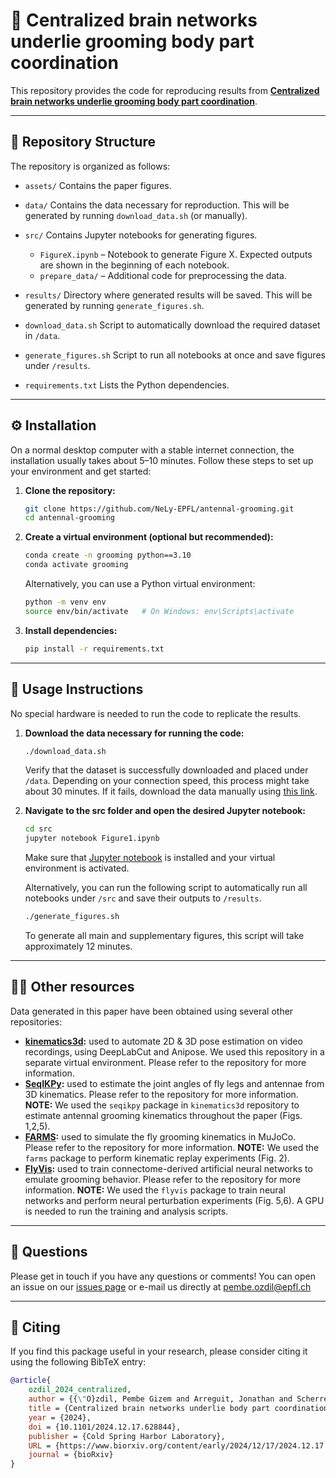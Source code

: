 # 🧠 Centralized brain networks underlie grooming body part coordination

This repository provides the code for reproducing results from
[**Centralized brain networks underlie grooming body part coordination**](https://www.biorxiv.org/content/10.1101/2024.12.17.628844v1).

---

## 📂 Repository Structure

The repository is organized as follows:

- `assets/`
  Contains the paper figures.

- `data/`
  Contains the data necessary for reproduction. This will be generated by running `download_data.sh` (or manually).

- `src/`
  Contains Jupyter notebooks for generating figures.
  - `FigureX.ipynb` – Notebook to generate Figure X. Expected outputs are shown in the beginning of each notebook.
  - `prepare_data/` – Additional code for preprocessing the data.

- `results/`
  Directory where generated results will be saved. This will be generated by running `generate_figures.sh`.

- `download_data.sh`
  Script to automatically download the required dataset in `/data`.

- `generate_figures.sh`
  Script to run all notebooks at once and save figures under `/results`.

- `requirements.txt`
  Lists the Python dependencies.

---

## ⚙️ Installation

On a normal desktop computer with a stable internet connection, the installation usually takes about 5–10 minutes. Follow these steps to set up your environment and get started:

1. **Clone the repository:**
   ```bash
   git clone https://github.com/NeLy-EPFL/antennal-grooming.git
   cd antennal-grooming
   ```
2. **Create a virtual environment (optional but recommended):**
   ```bash
   conda create -n grooming python==3.10
   conda activate grooming
   ```
    Alternatively, you can use a Python virtual environment:
   ```bash
   python -m venv env
   source env/bin/activate   # On Windows: env\Scripts\activate
   ```

2. **Install dependencies:**
   ```bash
   pip install -r requirements.txt
   ```

---
## 🚀 Usage Instructions

No special hardware is needed to run the code to replicate the results.

1. **Download the data necessary for running the code:**
   ```bash
   ./download_data.sh
   ```
    Verify that the dataset is successfully downloaded and placed under `/data`. Depending on your connection speed, this process might take about 30 minutes.
    If it fails, download the data manually using [this link](https://dataverse.harvard.edu/dataverse/ozdil_2024_antennal_grooming).

2. **Navigate to the src folder and open the desired Jupyter notebook:**
   ```bash
   cd src
   jupyter notebook Figure1.ipynb
   ```
   Make sure that [Jupyter notebook](https://jupyter.org/install) is installed and your virtual environment is activated.

   Alternatively, you can run the following script to automatically run all notebooks under `/src` and save their outputs to `/results`.
   ```bash
   ./generate_figures.sh
   ```
   To generate all main and supplementary figures, this script will take approximately 12 minutes.
---
## 👩‍💻 Other resources

Data generated in this paper have been obtained using several other repositories:

* **[kinematics3d](https://github.com/NeLy-EPFL/kinematics3d):** used to automate 2D & 3D pose estimation on video recordings, using DeepLabCut and Anipose. We used this repository in a separate virtual environment. Please refer to the repository for more information.
* **[SeqIKPy](https://github.com/NeLy-EPFL/sequential-inverse-kinematics):** used to estimate the joint angles of fly legs and antennae from 3D kinematics. Please refer to the repository for more information.
**NOTE:** We used the `seqikpy` package in `kinematics3d` repository to estimate antennal grooming kinematics throughout the paper (Figs. 1,2,5).
* **[FARMS](https://github.com/farmsim):** used to simulate the fly grooming kinematics in MuJoCo. Please refer to the repository for more information.
**NOTE:** We used the `farms` package to perform kinematic replay experiments (Fig. 2).
* **[FlyVis](https://github.com/gizemozd/flyvis):** used to train connectome-derived artificial neural networks to emulate grooming behavior. Please refer to the repository for more information.
**NOTE:** We used the `flyvis` package to train neural networks and perform neural perturbation experiments (Fig. 5,6). A GPU is needed to run the training and analysis scripts.

---
## 🐞 Questions
Please get in touch if you have any questions or comments!
You can open an issue on our [issues page](https://github.com/NeLy-EPFL/antennal-grooming/issues) or e-mail us directly at pembe.ozdil@epfl.ch

---
## 💬 Citing
If you find this package useful in your research, please consider citing it using the following BibTeX entry:
```bibtex
@article{
    ozdil_2024_centralized,
    author = {{\"O}zdil, Pembe Gizem and Arreguit, Jonathan and Scherrer, Clara and Ijspeert, Auke and Ramdya, Pavan},
    title = {Centralized brain networks underlie body part coordination during grooming},
    year = {2024},
    doi = {10.1101/2024.12.17.628844},
    publisher = {Cold Spring Harbor Laboratory},
    URL = {https://www.biorxiv.org/content/early/2024/12/17/2024.12.17.628844},
    journal = {bioRxiv}
}
```
